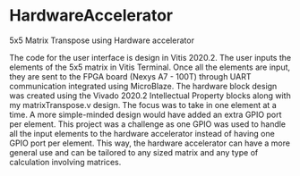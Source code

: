 # HardwareAccelerator
5x5 Matrix Transpose using Hardware accelerator

The code for the user interface is design in Vitis 2020.2. 
The user inputs the elements of the 5x5 matrix in Vitis Terminal.
Once all the elements are input, they are sent to the FPGA board
(Nexys A7 - 100T) through UART communication integrated using
MicroBlaze. The hardware block design was created using the 
Vivado 2020.2 Intellectual Property blocks along with my 
matrixTranspose.v design. The focus was to take in one element
at a time. A more simple-minded design would have added an extra
GPIO port per element. This project was a challenge as one GPIO
was used to handle all the input elements to the hardware accelerator
instead of having one GPIO port per element. This way, the hardware
accelerator can have a more general use and can be tailored to any
sized matrix and any type of calculation involving matrices.
